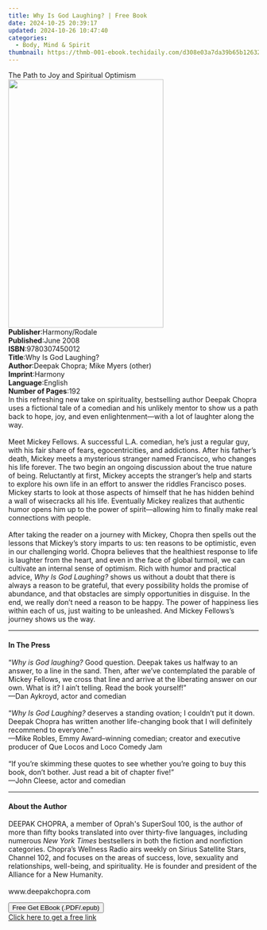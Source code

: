 ```yaml
---
title: Why Is God Laughing? | Free Book
date: 2024-10-25 20:39:17
updated: 2024-10-26 10:47:40
categories:
  - Body, Mind & Spirit
thumbnail: https://thmb-001-ebook.techidaily.com/d308e03a7da39b65b126321a1a4b39b875d56166314d33cf0d60757374e1e9e6.jpg
---
```

<main id="book-container">
  <div class="flex flex-col">
    <div class="book-brief flex-1 py-6 px-4 sm:p-6 md:py-10 md:px-8">
      <!-- brief-->
      <div class="book-brief-main">The Path to Joy and Spiritual Optimism</div>
    </div>
    <div
      class="book-meta-info flex-1 grid gap-4 col-start-1 col-end-3 row-start-1 sm:mb-6 sm:grid-cols-4 lg:gap-6 lg:col-start-2 lg:row-end-6 lg:row-span-6 lg:mb-0"
    >
      <div
        class="book-meta-info-left place-content-center mt-4 p-4 text-sm leading-6 col-start-2 col-span-2 dark:text-slate-400"
      >
        <img
          class="w-full h-500 object-cover rounded-lg sm:h-255 sm:col-span-2 lg:col-span-full"
          src="https://img-001-ebook.techidaily.com/d84ad8977f4e26de810c01037b9246e49b92182e3d8b49d0957e30e54e5ba3ce.jpg"
          alt=""
          width="312"
          height="500"
        />
      </div>
      <div
        class="book-meta-info-right mt-2 col-start-1 row-start-2 col-span-3 self-center"
      >
        <!-- meta data  -->
        <div class="flex flex-col px-4 md:px-8">
          <div class="flex-1">
            <strong>Publisher</strong>:<span class="px-2">Harmony/Rodale</span>
          </div>
          <div class="flex-1">
            <strong>Published</strong>:<span class="px-2">June 2008</span>
          </div>
          <div class="flex-1">
            <strong>ISBN</strong>:<span class="px-2">9780307450012</span>
          </div>
          <div class="flex-1">
            <strong>Title</strong>:<span class="px-2"
              >Why Is God Laughing?</span
            >
          </div>
          <div class="flex-1">
            <strong>Author</strong>:<span class="px-2"
              >Deepak Chopra; Mike Myers (other)</span
            >
          </div>
          <div class="flex-1">
            <strong>Imprint</strong>:<span class="px-2">Harmony</span>
          </div>
          <div class="flex-1">
            <strong>Language</strong>:<span class="px-2">English</span>
          </div>
          <div class="flex-1">
            <strong>Number of Pages</strong>:<span class="px-2">192</span>
          </div>
        </div>
      </div>
    </div>
    <div class="book-description flex-1 py-6 px-4 sm:p-6 md:py-10 md:px-8">
      <div class="book-description-main">
        <div accordion-content="" id="description">
          In this refreshing new take on spirituality, bestselling author Deepak
          Chopra uses a fictional tale of a comedian and his unlikely mentor to
          show us a path back to hope, joy, and even enlightenment—with a lot of
          laughter along the way. <br /><br />Meet Mickey Fellows. A successful
          L.A. comedian, he’s just a regular guy, with his fair share of fears,
          egocentricities, and addictions. After his father’s death, Mickey
          meets a mysterious stranger named Francisco, who changes his life
          forever. The two begin an ongoing discussion about the true nature of
          being. Reluctantly at first, Mickey accepts the stranger’s help and
          starts to explore his own life in an effort to answer the riddles
          Francisco poses. Mickey starts to look at those aspects of himself
          that he has hidden behind a wall of wisecracks all his life.
          Eventually Mickey realizes that authentic humor opens him up to the
          power of spirit—allowing him to finally make real connections with
          people. <br /><br />After taking the reader on a journey with Mickey,
          Chopra then spells out the lessons that Mickey’s story imparts to us:
          ten reasons to be optimistic, even in our challenging world. Chopra
          believes that the healthiest response to life is laughter from the
          heart, and even in the face of global turmoil, we can cultivate an
          internal sense of optimism. Rich with humor and practical advice,
          <i>Why Is God Laughing?</i> shows us without a doubt that there is
          always a reason to be grateful, that every possibility holds the
          promise of abundance, and that obstacles are simply opportunities in
          disguise. In the end, we really don’t need a reason to be happy. The
          power of happiness lies within each of us, just waiting to be
          unleashed. And Mickey Fellows’s journey shows us the way.
        </div>
        <div class="accordion-fader"></div>
      </div>
    </div>
    <div class="book-excerpts flex-1 py-6 px-4 sm:p-6 md:py-10 md:px-8">
      <!-- excerpts-->
      <div class="book-excerpts-main">
        <hr />
        <h4 class="placeholder placeholder-heading">
          <span>In The Press</span>
        </h4>
        <p>
          “<i>Why is God laughing? </i>Good question. Deepak takes us halfway to
          an answer, to a line in the sand. Then, after we’ve contemplated the
          parable of Mickey Fellows, we cross that line and arrive at the
          liberating answer on our own. What is it? I ain’t telling. Read the
          book yourself!”<br />—Dan Aykroyd, actor and comedian<br /><br />“<i
            >Why Is God Laughing?</i
          >
          deserves a standing ovation; I couldn’t put it down. Deepak Chopra has
          written another life-changing book that I will definitely recommend to
          everyone.”<br />—Mike Robles, Emmy Award–winning comedian; creator and
          executive producer of Que Locos and Loco Comedy Jam <br /><br />“If
          you’re skimming these quotes to see whether you’re going to buy this
          book, don’t bother. Just read a bit of chapter five!”<br />—John
          Cleese, actor and comedian
        </p>
      </div>
    </div>
    <div class="book-about-author flex-1 py-6 px-4 sm:p-6 md:py-10 md:px-8">
      <!-- about author-->
      <div class="book-main-author-main">
        <hr />
        <h4 class="placeholder placeholder-heading">
          <span>About the Author</span>
        </h4>
        <p>
          DEEPAK CHOPRA, a member of Oprah's SuperSoul 100, is the author of
          more than fifty books translated into over thirty-five languages,
          including numerous <i>New York Times</i> bestsellers in both the
          fiction and nonfiction categories. Chopra’s Wellness Radio airs weekly
          on Sirius Satellite Stars, Channel 102, and focuses on the areas of
          success, love, sexuality and relationships, well-being, and
          spirituality. He is founder and president of the Alliance for a New
          Humanity. <br /><br />www.deepakchopra.com
        </p>
      </div>
    </div>
    <div class="book-free-get flex-1 py-6 px-4 sm:p-6 md:py-10 md:px-8">
      <button
        id="btn-free-get"
        class="bg-blue-500 hover:bg-blue-700 text-white font-bold py-2 px-4 rounded"
      >
        Free Get EBook (.PDF/.epub)
      </button>
      <div id="countdown-display" class="px-2 text-lg mt-2"></div>
      <a
        id="free-link"
        class="hidden bg-blue-500 hover:bg-blue-700 text-white font-bold py-2 px-4 rounded"
        href="https://www.ebooks.com/en-us/book/339985/why-is-god-laughing/deepak-chopra/"
        target="_blank"
        >Click here to get a free link</a
      >
    </div>
    <script>
      let countdownTime = 0;
      let countdownInterval = null;
      document
        .getElementById('btn-free-get')
        .addEventListener('click', startCountdown);
      function startCountdown() {
        countdownTime = new Date().getTime() + 60000 * 3;
        countdownInterval = setInterval(updateCountdown, 1000);
        document.getElementById('btn-free-get').disabled = true;
        document
          .getElementById('btn-free-get')
          .classList.add('bg-gray-500', 'cursor-not-allowed');
      }
      function updateCountdown() {
        let currentTime = new Date().getTime();
        let timeLeft = countdownTime - currentTime;
        let secondsLeft = Math.floor(timeLeft / 1000);
        document.getElementById('countdown-display').innerHTML =
          `Remaining time: ${secondsLeft} seconds.`;
        if (secondsLeft <= 0) {
          clearInterval(countdownInterval);
          document.getElementById('btn-free-get').classList.add('hidden');
          document.getElementById('free-link').classList.remove('hidden');
          document.getElementById('countdown-display').innerHTML = '';
        }
      }
    </script>
  </div>
</main>
